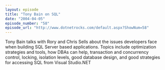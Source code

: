 ```yaml
---
layout: episode
title: "Tony Bain on SQL"
date: "2004-04-05"
episode_number: "58"
episode_url: "http://www.dotnetrocks.com/default.aspx?ShowNum=58"
---
```


Tony Bain talks with Rory and Chris Sells about the issues developers face when building SQL Server based applications. Topics include optimization strategies and tools, how DBAs can help, transaction and concurrency control, locking, isolation levels, good database design, and good strategies for accessing SQL from Visual Studio.NET
